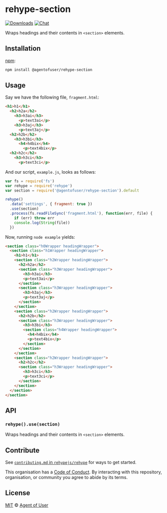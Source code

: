 # rehype-section

[![Downloads][downloads-badge]][downloads] [![Chat][chat-badge]][chat]

Wraps headings and their contents in `<section>` elements.

## Installation

[npm][]:

```bash
npm install @agentofuser/rehype-section
```

## Usage

Say we have the following file, `fragment.html`:

<!-- prettier-ignore -->
```html
<h1>h1</h1>
  <h2>h2a</h2>
    <h3>h3ai</h3>
      <p>text3ai</p>
    <h3>h3aj</h3>
      <p>text3aj</p>
  <h2>h2b</h2>
    <h3>h3bi</h3>
      <h4>h4bix</h4>
        <p>text4bix</p>
  <h2>h2c</h2>
    <h3>h3ci</h3>
      <p>text3ci</p>
```

And our script, `example.js`, looks as follows:

```javascript
var fs = require('fs')
var rehype = require('rehype')
var section = require('@agentofuser/rehype-section').default

rehype()
  .data('settings', { fragment: true })
  .use(section)
  .process(fs.readFileSync('fragment.html'), function(err, file) {
    if (err) throw err
    console.log(String(file))
  })
```

Now, running `node example` yields:

<!-- prettier-ignore -->
```html
<section class="h0Wrapper headingWrapper">
  <section class="h1Wrapper headingWrapper">
    <h1>h1</h1>
    <section class="h2Wrapper headingWrapper">
      <h2>h2a</h2>
      <section class="h3Wrapper headingWrapper">
        <h3>h3ai</h3>
        <p>text3ai</p>
      </section>
      <section class="h3Wrapper headingWrapper">
        <h3>h3aj</h3>
        <p>text3aj</p>
      </section>
    </section>
    <section class="h2Wrapper headingWrapper">
      <h2>h2b</h2>
      <section class="h3Wrapper headingWrapper">
        <h3>h3bi</h3>
        <section class="h4Wrapper headingWrapper">
          <h4>h4bix</h4>
          <p>text4bix</p>
        </section>
      </section>
    </section>
    <section class="h2Wrapper headingWrapper">
      <h2>h2c</h2>
      <section class="h3Wrapper headingWrapper">
        <h3>h3ci</h3>
        <p>text3ci</p>
      </section>
    </section>
  </section>
</section>
```

## API

### `rehype().use(section)`

Wraps headings and their contents in `<section>` elements.

## Contribute

See [`contributing.md` in `rehypejs/rehype`][contribute] for ways to get
started.

This organisation has a [Code of Conduct][coc]. By interacting with this
repository, organisation, or community you agree to abide by its terms.

## License

[MIT][license] © [Agent of User][author]

<!-- Definitions -->

[build-badge]: https://img.shields.io/travis/agentofuser/rehype-section.svg
[build]: https://travis-ci.org/agentofuser/rehype-section
[downloads-badge]: https://img.shields.io/npm/dm/rehype-section.svg
[downloads]: https://www.npmjs.com/package/@agentofuser/rehype-section
[chat-badge]:
  https://img.shields.io/badge/join%20the%20community-on%20spectrum-7b16ff.svg
[chat]: https://spectrum.chat/unified/rehype
[npm]: https://docs.npmjs.com/cli/install
[license]: license
[author]: https://agentofuser.com
[rehype]: https://github.com/rehypejs/rehype
[contribute]: https://github.com/rehypejs/rehype/blob/master/contributing.md
[coc]: https://github.com/rehypejs/rehype/blob/master/code-of-conduct.md
